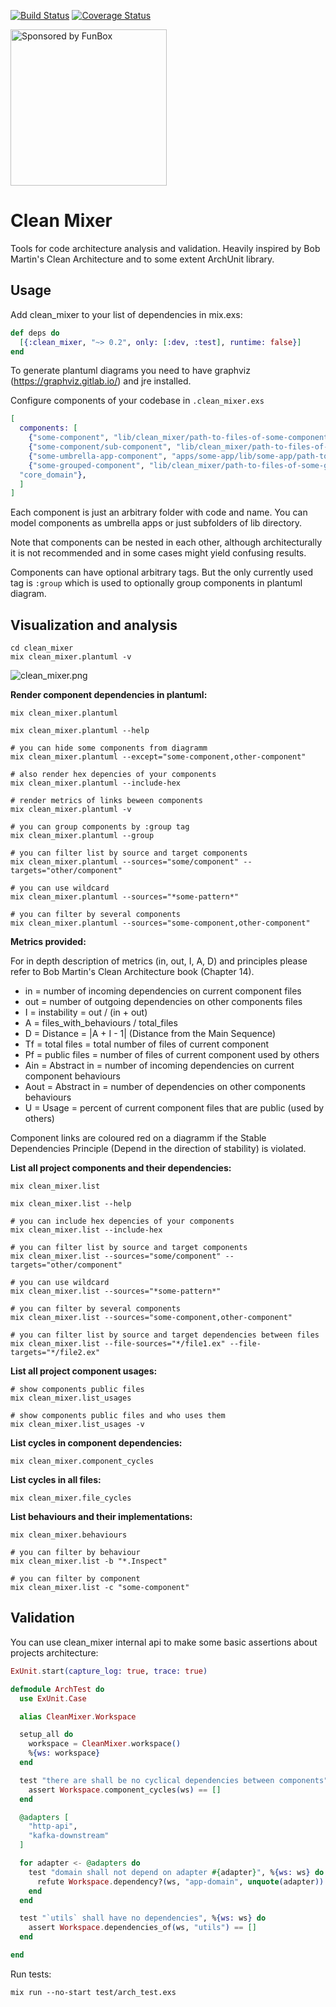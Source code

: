 [![Build Status](https://travis-ci.com/funbox/clean_mixer.svg?branch=master)](https://travis-ci.com/funbox/clean_mixer)
[![Coverage Status](https://coveralls.io/repos/github/funbox/clean_mixer/badge.svg?branch=master)](https://coveralls.io/github/funbox/clean_mixer?branch=master)

<a href="https://funbox.ru">
  <img src="http://funbox.ru/badges/sponsored_by_funbox_compact.svg" alt="Sponsored by FunBox" width=250 />
</a>

# Clean Mixer

Tools for code architecture analysis and validation.
Heavily inspired by Bob Martin's Clean Architecture and to some extent ArchUnit library.

## Usage

Add clean_mixer to your list of dependencies in mix.exs:

```elixir
def deps do
  [{:clean_mixer, "~> 0.2", only: [:dev, :test], runtime: false}]
end
```

To generate plantuml diagrams you need to have graphviz (https://graphviz.gitlab.io/) and jre installed.

Configure components of your codebase in `.clean_mixer.exs`

```elixir
[
  components: [
    {"some-component", "lib/clean_mixer/path-to-files-of-some-component"},
    {"some-component/sub-component", "lib/clean_mixer/path-to-files-of-some-component/sub-component"},
    {"some-umbrella-app-component", "apps/some-app/lib/some-app/path-to-files-of-some-component"},
    {"some-grouped-component", "lib/clean_mixer/path-to-files-of-some-grouped-component", group:
  "core_domain"},
  ]
]
```

Each component is just an arbitrary folder with code and name. You can model components as umbrella apps or just subfolders of lib directory.

Note that components can be nested in each other, although architecturally it is not recommended and in some cases might yield confusing results.

Components can have optional arbitrary tags. But the only currently used tag is `:group` which is used to optionally group components in plantuml diagram.

## Visualization and analysis

```
cd clean_mixer
mix clean_mixer.plantuml -v
```

![clean_mixer.png](https://raw.githubusercontent.com/miros/clean_mixer/master/clean_mixer_example.png)

**Render component dependencies in plantuml:**

```
mix clean_mixer.plantuml

mix clean_mixer.plantuml --help

# you can hide some components from diagramm
mix clean_mixer.plantuml --except="some-component,other-component"

# also render hex depencies of your components
mix clean_mixer.plantuml --include-hex

# render metrics of links beween components
mix clean_mixer.plantuml -v

# you can group components by :group tag
mix clean_mixer.plantuml --group

# you can filter list by source and target components
mix clean_mixer.plantuml --sources="some/component" --targets="other/component"

# you can use wildcard
mix clean_mixer.plantuml --sources="*some-pattern*"

# you can filter by several components
mix clean_mixer.plantuml --sources="some-component,other-component"
```

**Metrics provided:**

For in depth description of metrics (in, out, I, A, D) and principles please refer to Bob Martin's Clean Architecture book (Chapter 14).

* in = number of incoming dependencies on current component files
* out = number of outgoing dependencies on other components files
* I = instability = out / (in + out)
* A = files_with_behaviours / total_files
* D = Distance = |A + I - 1| (Distance from the Main Sequence)
* Tf = total files = total number of files of current component
* Pf = public files = number of files of current component used by others
* Ain = Abstract in = number of incoming dependencies on current component behaviours
* Aout = Abstract in = number of dependencies on other components behaviours
* U = Usage = percent of current component files that are public (used by others)

Component links are coloured red on a diagramm if the Stable Dependencies Principle (Depend in the direction of stability) is violated.

**List all project components and their dependencies:**

```
mix clean_mixer.list

mix clean_mixer.list --help

# you can include hex depencies of your components
mix clean_mixer.list --include-hex

# you can filter list by source and target components
mix clean_mixer.list --sources="some/component" --targets="other/component"

# you can use wildcard
mix clean_mixer.list --sources="*some-pattern*"

# you can filter by several components
mix clean_mixer.list --sources="some-component,other-component"

# you can filter list by source and target dependencies between files
mix clean_mixer.list --file-sources="*/file1.ex" --file-targets="*/file2.ex"
```

**List all project component usages:**

```
# show components public files
mix clean_mixer.list_usages

# show components public files and who uses them
mix clean_mixer.list_usages -v
```

**List cycles in component dependencies:**

```
mix clean_mixer.component_cycles
```

**List cycles in all files:**

```
mix clean_mixer.file_cycles
```

**List behaviours and their implementations:**

```
mix clean_mixer.behaviours

# you can filter by behaviour
mix clean_mixer.list -b "*.Inspect"

# you can filter by component
mix clean_mixer.list -c "some-component"
```

## Validation

You can use clean_mixer internal api to make some basic assertions about projects architecture:

```elixir
ExUnit.start(capture_log: true, trace: true)

defmodule ArchTest do
  use ExUnit.Case

  alias CleanMixer.Workspace

  setup_all do
    workspace = CleanMixer.workspace()
    %{ws: workspace}
  end

  test "there are shall be no cyclical dependencies between components", %{ws: ws} do
    assert Workspace.component_cycles(ws) == []
  end

  @adapters [
    "http-api",
    "kafka-downstream"
  ]

  for adapter <- @adapters do
    test "domain shall not depend on adapter #{adapter}", %{ws: ws} do
      refute Workspace.dependency?(ws, "app-domain", unquote(adapter))
    end
  end

  test "`utils` shall have no dependencies", %{ws: ws} do
    assert Workspace.dependencies_of(ws, "utils") == []
  end

end
```

Run tests:

```
mix run --no-start test/arch_test.exs
```
